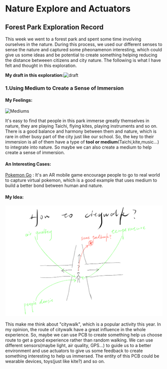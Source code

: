 # Nature Explore and Actuators

## Forest Park Exploration Record
This week we went to a forest park and spent some time involving ourselves in the nature. During this process, we used our different senses to sense the nature and captured some pheonamenon interesting, which could give us some ideas and be potential to create something helping reducing the distance betweeen citizens and city nature. The following is what I have felt and thought in this exploration.

**My draft in this exploration:**![draft](./images/draft.png) 

### 1.Using Medium to Create a Sense of Immersion

#### My Feelings:

![Mediums](./images/Medium.png) 

It's easy to find that people in this park immerse greatly themselves in nature, they are playing Taichi, flying kites, playing instruments and so on. There is a good balance and harmony between them and nature, which is rare in other busy part of the city just like our school. So, the key to their immersion is all of them have a type of **tool or medium**(Taichi,kite,music...) to integrate into nature. So maybe we can also create a medium to help create a sense of immersion.

#### An Interesting Cases:

[Pokemon Go](https://pokemongolive.com/?hl=en) : It's an AR mobile game encourage people to go to real world to capture virtual pokemon, which is a good example that uses medium to build a better bond between human and nature.

#### My Idea:

![How to Citywalk](./images/how2citywalk.png) 

This make me think about "citywalk", which is a popular activity this year. In my opinion, the route of citywalk have a great influence in the whole experience. So, maybe we can use PCB to create something help us choose route to get a good experience rather than random walking. We can use different sensors(maybe light, air quality, GPS...) to guide us to a better environment and use actuators to give us some feedback to create something interesting to help us immersed. The entity of this PCB could be wearable devices, toys(just like kite?) and so on.
